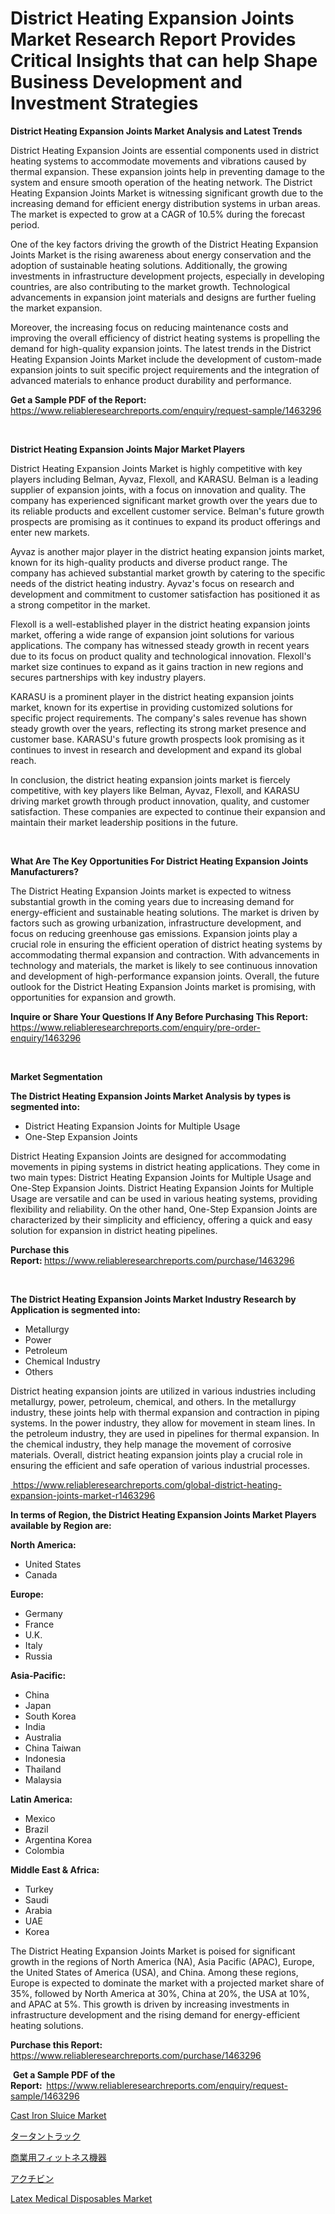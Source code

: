 <p><h1>District Heating Expansion Joints Market Research Report Provides Critical Insights that can help Shape Business Development and Investment Strategies</h1></p><p><strong>District Heating Expansion Joints Market Analysis and Latest Trends</strong></p>
<p><p>District Heating Expansion Joints are essential components used in district heating systems to accommodate movements and vibrations caused by thermal expansion. These expansion joints help in preventing damage to the system and ensure smooth operation of the heating network. The District Heating Expansion Joints Market is witnessing significant growth due to the increasing demand for efficient energy distribution systems in urban areas. The market is expected to grow at a CAGR of 10.5% during the forecast period.</p><p>One of the key factors driving the growth of the District Heating Expansion Joints Market is the rising awareness about energy conservation and the adoption of sustainable heating solutions. Additionally, the growing investments in infrastructure development projects, especially in developing countries, are also contributing to the market growth. Technological advancements in expansion joint materials and designs are further fueling the market expansion.</p><p>Moreover, the increasing focus on reducing maintenance costs and improving the overall efficiency of district heating systems is propelling the demand for high-quality expansion joints. The latest trends in the District Heating Expansion Joints Market include the development of custom-made expansion joints to suit specific project requirements and the integration of advanced materials to enhance product durability and performance.</p></p>
<p><strong>Get a Sample PDF of the Report:&nbsp;</strong> <a href="https://www.reliableresearchreports.com/enquiry/request-sample/1463296">https://www.reliableresearchreports.com/enquiry/request-sample/1463296</a></p>
<p>&nbsp;</p>
<p><strong>District Heating Expansion Joints Major Market Players</strong></p>
<p><p>District Heating Expansion Joints Market is highly competitive with key players including Belman, Ayvaz, Flexoll, and KARASU. Belman is a leading supplier of expansion joints, with a focus on innovation and quality. The company has experienced significant market growth over the years due to its reliable products and excellent customer service. Belman's future growth prospects are promising as it continues to expand its product offerings and enter new markets.</p><p>Ayvaz is another major player in the district heating expansion joints market, known for its high-quality products and diverse product range. The company has achieved substantial market growth by catering to the specific needs of the district heating industry. Ayvaz's focus on research and development and commitment to customer satisfaction has positioned it as a strong competitor in the market.</p><p>Flexoll is a well-established player in the district heating expansion joints market, offering a wide range of expansion joint solutions for various applications. The company has witnessed steady growth in recent years due to its focus on product quality and technological innovation. Flexoll's market size continues to expand as it gains traction in new regions and secures partnerships with key industry players.</p><p>KARASU is a prominent player in the district heating expansion joints market, known for its expertise in providing customized solutions for specific project requirements. The company's sales revenue has shown steady growth over the years, reflecting its strong market presence and customer base. KARASU's future growth prospects look promising as it continues to invest in research and development and expand its global reach.</p><p>In conclusion, the district heating expansion joints market is fiercely competitive, with key players like Belman, Ayvaz, Flexoll, and KARASU driving market growth through product innovation, quality, and customer satisfaction. These companies are expected to continue their expansion and maintain their market leadership positions in the future.</p></p>
<p>&nbsp;</p>
<p><strong>What Are The Key Opportunities For District Heating Expansion Joints Manufacturers?</strong></p>
<p><p>The District Heating Expansion Joints market is expected to witness substantial growth in the coming years due to increasing demand for energy-efficient and sustainable heating solutions. The market is driven by factors such as growing urbanization, infrastructure development, and focus on reducing greenhouse gas emissions. Expansion joints play a crucial role in ensuring the efficient operation of district heating systems by accommodating thermal expansion and contraction. With advancements in technology and materials, the market is likely to see continuous innovation and development of high-performance expansion joints. Overall, the future outlook for the District Heating Expansion Joints market is promising, with opportunities for expansion and growth.</p></p>
<p><strong>Inquire or Share Your Questions If Any Before Purchasing This Report:</strong> <a href="https://www.reliableresearchreports.com/enquiry/pre-order-enquiry/1463296">https://www.reliableresearchreports.com/enquiry/pre-order-enquiry/1463296</a></p>
<p>&nbsp;</p>
<p><strong>Market Segmentation</strong></p>
<p><strong>The District Heating Expansion Joints Market Analysis by types is segmented into:</strong></p>
<p><ul><li>District Heating Expansion Joints for Multiple Usage</li><li>One-Step Expansion Joints</li></ul></p>
<p><p>District Heating Expansion Joints are designed for accommodating movements in piping systems in district heating applications. They come in two main types: District Heating Expansion Joints for Multiple Usage and One-Step Expansion Joints. District Heating Expansion Joints for Multiple Usage are versatile and can be used in various heating systems, providing flexibility and reliability. On the other hand, One-Step Expansion Joints are characterized by their simplicity and efficiency, offering a quick and easy solution for expansion in district heating pipelines.</p></p>
<p><strong>Purchase this Report:&nbsp;</strong><a href="https://www.reliableresearchreports.com/purchase/1463296">https://www.reliableresearchreports.com/purchase/1463296</a></p>
<p>&nbsp;</p>
<p><strong>The District Heating Expansion Joints Market Industry Research by Application is segmented into:</strong></p>
<p><ul><li>Metallurgy</li><li>Power</li><li>Petroleum</li><li>Chemical Industry</li><li>Others</li></ul></p>
<p><p>District heating expansion joints are utilized in various industries including metallurgy, power, petroleum, chemical, and others. In the metallurgy industry, these joints help with thermal expansion and contraction in piping systems. In the power industry, they allow for movement in steam lines. In the petroleum industry, they are used in pipelines for thermal expansion. In the chemical industry, they help manage the movement of corrosive materials. Overall, district heating expansion joints play a crucial role in ensuring the efficient and safe operation of various industrial processes.</p></p>
<p><a href="https://www.reliableresearchreports.com/global-district-heating-expansion-joints-market-r1463296">&nbsp;https://www.reliableresearchreports.com/global-district-heating-expansion-joints-market-r1463296</a></p>
<p><strong>In terms of Region, the District Heating Expansion Joints Market Players available by Region are:</strong></p>
<p>
    <p> <strong> North America: </strong>
        <ul>
            <li>United States</li>
            <li>Canada</li>
        </ul>
        </p> 
    <p> <strong> Europe: </strong>
        <ul>
            <li>Germany</li>
            <li>France</li>
            <li>U.K.</li>
            <li>Italy</li>
            <li>Russia</li>
        </ul>
        </p> 
    <p> <strong> Asia-Pacific: </strong>
        <ul>
            <li>China</li>
            <li>Japan</li>
            <li>South Korea</li>
            <li>India</li>
            <li>Australia</li>
            <li>China Taiwan</li>
            <li>Indonesia</li>
            <li>Thailand</li>
            <li>Malaysia</li>
        </ul>
        </p> 
    <p> <strong> Latin America: </strong>
        <ul>
            <li>Mexico</li>
            <li>Brazil</li>
            <li>Argentina Korea</li>
            <li>Colombia</li>
        </ul>
        </p> 
    <p> <strong> Middle East & Africa: </strong>
        <ul>
            <li>Turkey</li>
            <li>Saudi</li>
            <li>Arabia</li>
            <li>UAE</li>
            <li>Korea</li>
        </ul>
    </p>
    </p>
<p><p>The District Heating Expansion Joints Market is poised for significant growth in the regions of North America (NA), Asia Pacific (APAC), Europe, the United States of America (USA), and China. Among these regions, Europe is expected to dominate the market with a projected market share of 35%, followed by North America at 30%, China at 20%, the USA at 10%, and APAC at 5%. This growth is driven by increasing investments in infrastructure development and the rising demand for energy-efficient heating solutions.</p></p>
<p><strong>Purchase this Report: </strong><a href="https://www.reliableresearchreports.com/purchase/1463296">https://www.reliableresearchreports.com/purchase/1463296</a></p>
<p>&nbsp;<strong>Get a Sample PDF of the Report:&nbsp;&nbsp;</strong><a href="https://www.reliableresearchreports.com/enquiry/request-sample/1463296">https://www.reliableresearchreports.com/enquiry/request-sample/1463296</a></p>
<p><strong></strong></p>
<p><p><a href="https://github.com/okotobwrhuteie/Market-Research-Report-List-2/blob/main/cast-iron-sluice-market.md">Cast Iron Sluice Market</a></p><p><a href="https://medium.com/@raymanta28/%E3%82%BF%E3%83%BC%E3%82%BF%E3%83%B3-%E3%83%88%E3%83%A9%E3%83%83%E3%82%AF-%E3%83%9E%E3%83%BC%E3%82%B1%E3%83%83%E3%83%88-%E3%82%BF%E3%82%A4%E3%83%97-%E3%82%A2%E3%83%97%E3%83%AA%E3%82%B1%E3%83%BC%E3%82%B7%E3%83%A7%E3%83%B3-%E3%81%8A%E3%82%88%E3%81%B3%E5%9C%B0%E7%90%86%E3%81%AB%E3%82%88%E3%82%8B%E5%8C%85%E6%8B%AC%E7%9A%84%E3%81%AA%E8%A9%95%E4%BE%A1-dec00b5f4d3d">タータントラック</a></p><p><a href="https://github.com/vlcostes/Market-Research-Report-List-1/blob/main/615994741354.md">商業用フィットネス機器</a></p><p><a href="https://medium.com/@lindrup2/activin%E5%B8%82%E5%A0%B4%E3%81%AE%E5%88%86%E6%9E%90-%E3%82%B0%E3%83%AD%E3%83%BC%E3%83%90%E3%83%AB%E6%A5%AD%E7%95%8C%E3%81%AE%E5%B1%95%E6%9C%9B%E3%81%A8%E4%BA%88%E6%B8%AC-2024%E5%B9%B4%E3%81%8B%E3%82%892031%E5%B9%B4-8da5a5a90ccb">アクチビン</a></p><p><a href="https://medium.com/@kimvicki3211/latex-medical-disposables-market-analysis-and-sze-forecasted-for-period-from-2024-to-2031-0155b7dca7a1">Latex Medical Disposables Market</a></p></p>